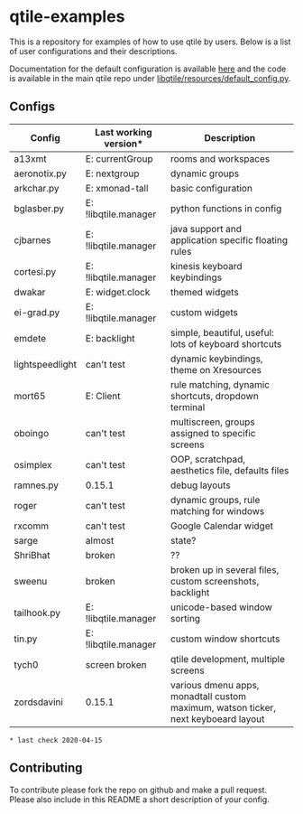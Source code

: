 # qtile-examples

This is a repository for examples of how to use qtile by users. Below is a list
of user configurations and their descriptions.

Documentation for the default configuration is available
[here](http://docs.qtile.org/en/latest/manual/config/index.html) and the code
is available in the main qtile repo under
[libqtile/resources/default_config.py](https://github.com/qtile/qtile/blob/master/libqtile/resources/default_config.py).

## Configs

| Config          | Last working version* | Description |
|---------------- | --------------------- | ----------------- |
| a13xmt          | E: currentGroup       | rooms and workspaces |
| aeronotix.py    | E: nextgroup          | dynamic groups |
| arkchar.py      | E: xmonad-tall        | basic configuration |
| bglasber.py     | E: !libqtile.manager  | python functions in config |
| cjbarnes        | E: !libqtile.manager  | java support and application specific floating rules |
| cortesi.py      | E: !libqtile.manager  | kinesis keyboard keybindings |
| dwakar          | E: widget.clock       | themed widgets |
| ei-grad.py      | E: !libqtile.manager  | custom widgets |
| emdete          | E: backlight          | simple, beautiful, useful: lots of keyboard shortcuts |
| lightspeedlight | can't test            | dynamic keybindings, theme on Xresources |
| mort65          | E: Client             | rule matching, dynamic shortcuts, dropdown terminal |
| oboingo         | can't test            | multiscreen, groups assigned to specific screens |
| osimplex        | can't test            | OOP, scratchpad, aesthetics file, defaults files |
| ramnes.py       | 0.15.1                | debug layouts |
| roger           | can't test            | dynamic groups, rule matching for windows |
| rxcomm          | can't test            | Google Calendar widget |
| sarge           | almost                | state? |
| ShriBhat        | broken                | ?? |
| sweenu          | broken                | broken up in several files, custom screenshots, backlight |
| tailhook.py     | E: !libqtile.manager  | unicode-based window sorting |
| tin.py          | E: !libqtile.manager  | custom window shortcuts |
| tych0           | screen broken         | qtile development, multiple screens |
| zordsdavini     | 0.15.1                | various dmenu apps, monadtall custom maximum, watson ticker, next keyboeard layout |

`* last check 2020-04-15`

## Contributing

To contribute please fork the repo on github and make a pull request. Please
also include in this README a short description of your config.
